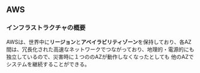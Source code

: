 ## AWS

### インフラストラクチャの概要

AWSは、世界中に<b>リージョン</b>と<b>アベイラビリティゾーン</b>を保持しており、各AZ間は、冗長化された高速なネットワークでつながっており、地理的・電源的にも独立しているので、災害時に１つののAZが動作しなくなったとしても
他のAZでシステムを継続することができる。

